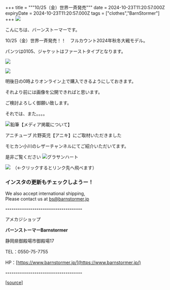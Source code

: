 +++
title = """10/25（金）世界一斉発売"""
date = 2024-10-23T11:20:57.000Z
expiryDate = 2024-10-23T11:20:57.000Z
tags = ["clothes","BarnStormer"]
+++
[![](https://stat.ameba.jp/user_images/20231023/16/barnstormer-go/b2/03/p/o0420015015354743273.png)](https://ameblo.jp/barnstormer-go/entry-12825670498.html)

こんにちは、バーンストーマーです。

10/25（金）世界一斉発売！！　フルカウント2024年秋冬大戦モデル。

パンツは0105、ジャケットはファーストタイプとなります。

[![](https://stat.ameba.jp/user_images/20241023/19/barnstormer-go/d8/d0/j/o1798224715501398998.jpg)](https://stat.ameba.jp/user_images/20241023/19/barnstormer-go/d8/d0/j/o1798224715501398998.jpg)

[![](https://stat.ameba.jp/user_images/20241023/19/barnstormer-go/f5/38/j/o2000250015501399004.jpg)](https://stat.ameba.jp/user_images/20241023/19/barnstormer-go/f5/38/j/o2000250015501399004.jpg)

明後日の0時よりオンライン上で購入できるようにしておきます。

それより前には画像を公開できればと思います。

ご検討よろしく御願い致します。

それでは、また。。。。

![鉛筆](https://stat100.ameba.jp/blog/ucs/img/char/char3/519.png)【メディア掲載について】

アニチューブ 片野英児【アニキ】にご取材いただきました

モヒカン小川のレザーチャンネルにてご紹介いただいてます。

是非ご覧ください ![グラサンハート](https://stat100.ameba.jp/blog/ucs/img/char/char3/148.png)

[![](https://stat.ameba.jp/user_images/20230412/16/barnstormer-go/6a/23/p/o0108010815269242493.png)](https://www.instagram.com/barnstormer_daily/)　（←クリックするとリンク先へ飛べます）

### インスタの更新もチェックしようー！

We also accept international shipping,  
Please contact us at bs@barnstormer.jp

**\-------------------------------------**

アメカジショップ

**バーンストーマーBarnstormer**

静岡県御殿場市御殿場17

TEL：0550-75-7755

HP：[https://www.barnstormer.jp/](https://www.barnstormer.jp/)

**\-------------------------------------**

[[source]](https://ameblo.jp/barnstormer-go/entry-12872361568.html)
